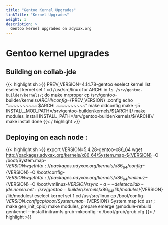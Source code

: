 ```yaml
---
title: "Gentoo Kernel Upgrades"
linkTitle: "Kernel Upgrades"
weight: 1
description: >
  Gentoo kernel upgrades on adyxax.org
---
```

# Gentoo kernel upgrades

## Building on collab-jde

{{< highlight sh >}}
PREV_VERSION=4.14.78-gentoo
eselect kernel list
eselect kernel set 1
cd /usr/src/linux
for ARCHI in `ls /srv/gentoo-builder/kernels/`; do
    make mrproper
    cp /srv/gentoo-builder/kernels/${ARCHI}/config-${PREV_VERSION} .config
    echo "~~~~~~~~~~ $ARCHI ~~~~~~~~~~"
    make oldconfig
    make -j5
    INSTALL_MOD_PATH=/srv/gentoo-builder/kernels/${ARCHI}/ make modules_install
    INSTALL_PATH=/srv/gentoo-builder/kernels/${ARCHI}/ make install
done
{{< / highlight >}}

## Deploying on each node :

{{< highlight sh >}}
export VERSION=5.4.28-gentoo-x86_64
wget http://packages.adyxax.org/kernels/x86_64/System.map-${VERSION} -O /boot/System.map-${VERSION}
wget http://packages.adyxax.org/kernels/x86_64/config-${VERSION} -O /boot/config-${VERSION}
wget http://packages.adyxax.org/kernels/x86_64/vmlinuz-${VERSION} -O /boot/vmlinuz-${VERSION}
rsync -a --delete collab-jde.nexen.net:/srv/gentoo-builder/kernels/x86_64/lib/modules/${VERSION} /lib/modules/
eselect kernel set 1
cd /usr/src/linux
cp /boot/config-${VERSION} .config
cp /boot/System.map-${VERSION} System.map
(cd usr ; make gen_init_cpio)
make modules_prepare
emerge @module-rebuild
genkernel --install initramfs
grub-mkconfig -o /boot/grub/grub.cfg
{{< / highlight >}}
